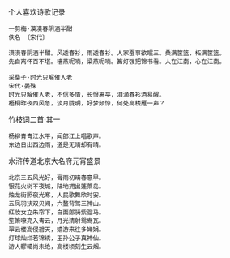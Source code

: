 个人喜欢诗歌记录

```
一剪梅·漠漠春阴酒半酣
佚名 〔宋代〕

漠漠春阴酒半酣。风透春衫，雨透春衫。人家蚕事欲眠三。桑满筐篮，柘满筐篮。
先自离怀百不堪。樯燕呢喃，梁燕呢喃。篝灯强把锦书看。人在江南，心在江南。
```

```
采桑子·时光只解催人老
宋代·晏殊
时光只解催人老，不信多情，长恨离亭，泪滴春衫酒易醒。
梧桐昨夜西风急，淡月胧明，好梦频惊，何处高楼雁一声？
```

竹枝词二首·其一
```
杨柳青青江水平，闻郎江上唱歌声。
东边日出西边雨，道是无晴却有晴。
```

水浒传道北京大名府元宵盛景
```
北京三五风光好，膏雨初晴春意早。
银花火树不夜城，陆地拥出蓬莱岛。
烛龙街照夜光寒，人民歌舞欣时安。
五凤羽扶双贝阙，六鳌背驾三神山。
红妆女立朱帘下，白面郎骑紫骝马。
笙箫嘹亮入青云，月光清射鸳鸯瓦。
翠云楼高侵碧天，嬉游来往多婵娟。
灯球灿烂若锦绣，王孙公子真神仙。
游人轇轕尚未绝，高楼顷刻生云烟。
```
